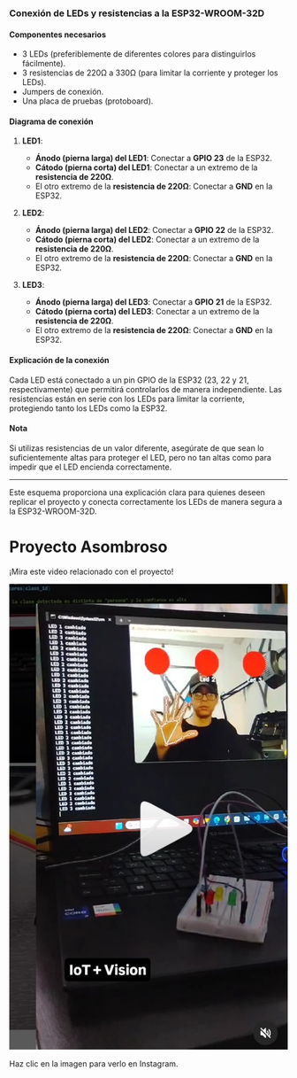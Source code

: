 
### Conexión de LEDs y resistencias a la ESP32-WROOM-32D

#### Componentes necesarios
- 3 LEDs (preferiblemente de diferentes colores para distinguirlos fácilmente).
- 3 resistencias de 220Ω a 330Ω (para limitar la corriente y proteger los LEDs).
- Jumpers de conexión.
- Una placa de pruebas (protoboard).

#### Diagrama de conexión
1. **LED1**:
   - **Ánodo (pierna larga) del LED1**: Conectar a **GPIO 23** de la ESP32.
   - **Cátodo (pierna corta) del LED1**: Conectar a un extremo de la **resistencia de 220Ω**.
   - El otro extremo de la **resistencia de 220Ω**: Conectar a **GND** en la ESP32.

2. **LED2**:
   - **Ánodo (pierna larga) del LED2**: Conectar a **GPIO 22** de la ESP32.
   - **Cátodo (pierna corta) del LED2**: Conectar a un extremo de la **resistencia de 220Ω**.
   - El otro extremo de la **resistencia de 220Ω**: Conectar a **GND** en la ESP32.

3. **LED3**:
   - **Ánodo (pierna larga) del LED3**: Conectar a **GPIO 21** de la ESP32.
   - **Cátodo (pierna corta) del LED3**: Conectar a un extremo de la **resistencia de 220Ω**.
   - El otro extremo de la **resistencia de 220Ω**: Conectar a **GND** en la ESP32.

#### Explicación de la conexión
Cada LED está conectado a un pin GPIO de la ESP32 (23, 22 y 21, respectivamente) que permitirá controlarlos de manera independiente. Las resistencias están en serie con los LEDs para limitar la corriente, protegiendo tanto los LEDs como la ESP32.

#### Nota
Si utilizas resistencias de un valor diferente, asegúrate de que sean lo suficientemente altas para proteger el LED, pero no tan altas como para impedir que el LED encienda correctamente.

---

Este esquema proporciona una explicación clara para quienes deseen replicar el proyecto y conecta correctamente los LEDs de manera segura a la ESP32-WROOM-32D.
# Proyecto Asombroso

¡Mira este video relacionado con el proyecto!

[![Mira el video en Instagram](https://raw.githubusercontent.com/scharss/3leds/1a1e4f44a242a2da31e6a3ba39c8d7af060bacdd/img/3leds.jpg)](https://www.instagram.com/p/DB6uTd3pl3h/)

Haz clic en la imagen para verlo en Instagram.
